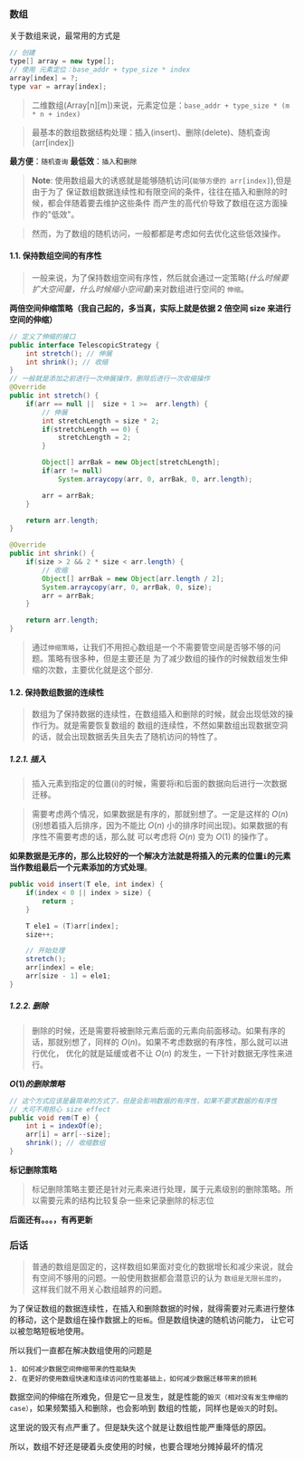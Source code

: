 ### 数组

关于数组来说，最常用的方式是

```java
// 创建
type[] array = new type[];
// 使用 元素定位：base_addr + type_size * index
array[index] = ?;
type var = array[index];
```

> 二维数组(Array[n][m])来说，元素定位是：`base_addr + type_size * (m * n + index)`

> 最基本的数组数据结构处理：插入(insert)、删除(delete)、随机查询(arr[index])

**最方便**：`随机查询`
**最低效**：`插入`和`删除`

> **Note**: 使用数组最大的诱惑就是能够随机访问(`能够方便的 arr[index]`),但是由于为了
> 保证数组数据连续性和有限空间的条件，往往在插入和删除的时候，都会伴随着要去维护这些条件
> 而产生的高代价导致了数组在这方面操作的"低效"。

> 然而，为了数组的随机访问，一般都都是考虑如何去优化这些低效操作。


#### 1.1. 保持数组空间的有序性

> 一般来说，为了保持数组空间有序性，然后就会通过一定策略(*什么时候要扩大空间量，什么时候缩小空间量*)来对数组进行空间的 `伸缩`。

**两倍空间伸缩策略（我自己起的，多当真，实际上就是依据 2 倍空间 size 来进行空间的伸缩）**

```java
// 定义了伸缩的接口
public interface TelescopicStrategy {
    int stretch(); // 伸展
    int shrink(); // 收缩
}
// 一般就是添加之前进行一次伸展操作，删除后进行一次收缩操作
@Override
public int stretch() {
    if(arr == null ||  size + 1 >=  arr.length) {
        // 伸展
        int stretchLength = size * 2;
        if(stretchLength == 0) {
            stretchLength = 2;
        }

        Object[] arrBak = new Object[stretchLength];
        if(arr != null)
            System.arraycopy(arr, 0, arrBak, 0, arr.length);

        arr = arrBak;
    }

    return arr.length;
}

@Override
public int shrink() {
    if(size > 2 && 2 * size < arr.length) {
        // 收缩
        Object[] arrBak = new Object[arr.length / 2];
        System.arraycopy(arr, 0, arrBak, 0, size);
        arr = arrBak;
    }

    return arr.length;
}
```

> 通过`伸缩策略`，让我们不用担心数组是一个不需要管空间是否够不够的问题。策略有很多种，但是主要还是
> 为了减少数组的操作的时候数组发生伸缩的次数，主要优化就是这个部分.


#### 1.2. 保持数组数据的连续性

> 数组为了保持数据的连续性，在数组插入和删除的时候，就会出现低效的操作行为。就是需要恢复数组的
> 数组的连续性，不然如果数组出现数据空洞的话，就会出现数据丢失且失去了随机访问的特性了。

##### 1.2.1. 插入

> 插入元素到指定的位置(i)的时候，需要将i和后面的数据向后进行一次数据迁移。

> 需要考虑两个情况，如果数据是有序的，那就别想了。一定是这样的 $O(n)$(别想着插入后排序，因为不能比 $O(n)$ 小的排序时间出现)。如果数据的有序性不需要考虑的话，那么就
> 可以考虑将 $O(n)$ 变为 $O(1)$ 的操作了。

**如果数据是无序的，那么比较好的一个解决方法就是将插入的元素的位置`i`的元素当作数组最后一个元素添加的方式处理**。

```java
public void insert(T ele, int index) {
    if(index < 0 || index > size) {
        return ;
    }

    T ele1 = (T)arr[index];
    size++;

    // 开始处理
    stretch();
    arr[index] = ele;
    arr[size - 1] = ele1;
}
```

##### 1.2.2. 删除

> 删除的时候，还是需要将被删除元素后面的元素向前面移动。如果有序的话，那就别想了，同样的 $O(n)$。如果不考虑数据的有序性，那么就可以进行优化，
> 优化的就是延缓或者不让 $O(n)$ 的发生，一下针对数据无序性来进行。

**$O(1) 的删除策略$**
```java
// 这个方式应该是最简单的方式了，但是会影响数据的有序性，如果不要求数据的有序性
// 大可不用担心 size effect
public void rem(T e) {
    int i = indexOf(e);
    arr[i] = arr[--size];
    shrink(); // 收缩数组
}
```

**标记删除策略**

> 标记删除策略主要还是针对元素来进行处理，属于元素级别的删除策略。所以需要元素的结构比较复杂一些来记录删除的标志位

**后面还有。。。，有再更新**


### 后话

>   普通的数组是固定的，这样数组如果面对变化的数据增长和减少来说，就会有空间不够用的问题。一般使用数据都会潜意识的认为 `数组是无限长度的`，
> 这样我们就不用关心数组越界的问题。

为了保证数组的数据连续性，在插入和删除数据的时候，就得需要对元素进行整体的移动，这个是数组在操作数据上的`短板`。但是数组快速的随机访问能力，
让它可以被忽略短板地使用。

所以我们一直都在解决数组使用的问题是

    1. 如何减少数据空间伸缩带来的性能缺失
    2. 在更好的使用数组快速和连续访问的性能基础上，如何减少数据迁移带来的损耗

数据空间的伸缩在所难免，但是它一旦发生，就是性能的`毁灭（相对没有发生伸缩的case）`，如果频繁插入和删除，也会影响到
数组的性能，同样也是`毁灭`的时刻。

这里说的毁灭有点严重了。但是缺失这个就是让数组性能严重降低的原因。

所以，数组不好还是硬着头皮使用的时候，也要合理地分摊掉最坏的情况

